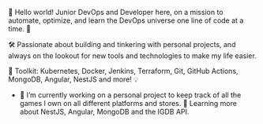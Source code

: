 <!-- ### Hi there 👋 -->

<!--
**Jaumoso/Jaumoso** is a ✨ _special_ ✨ repository because its `README.md` (this file) appears on your GitHub profile.

Here are some ideas to get you started:

- 🔭 I’m currently working on ...
- 🌱 I’m currently learning ...
- 👯 I’m looking to collaborate on ...
- 🤔 I’m looking for help with ...
- 💬 Ask me about ...
- 📫 How to reach me: ...
- 😄 Pronouns: ...
- ⚡ Fun fact: ...
-->

👋 Hello world! Junior DevOps and Developer here, on a mission to automate, optimize, and learn the DevOps universe one line of code at a time. 🚀

🛠️ Passionate about building and tinkering with personal projects, and always on the lookout for new tools and technologies to make my life easier.

🔧 Toolkit: Kubernetes, Docker, Jenkins, Terraform, Git, GitHub Actions, MongoDB, Angular, NestJS and more! 💡

- 🔭 I’m currently working on a personal project to keep track of all the games I own on all different platforms and stores. 🌱 Learning more about NestJS, Angular, MongoDB and the IGDB API.
